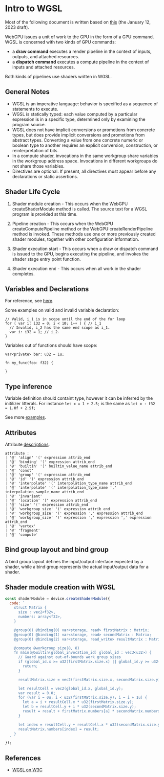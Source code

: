 # Intro to WGSL

Most of the following document is written based on [this](https://www.w3.org/TR/WGSL/) (the January 12, 2023 draft).

WebGPU issues a unit of work to the GPU in the form of a GPU command. WGSL is concerned with two kinds of GPU commands:

- a **draw command** executes a render pipeline in the context of inputs, outputs, and attached resources.
- a **dispatch command** executes a compute pipeline in the context of inputs and attached resources.

Both kinds of pipelines use shaders written in WGSL.

## General Notes

- WGSL is an imperative language: behavior is specified as a sequence of statements to execute.
- WGSL is statically typed: each value computed by a particular expression is in a specific type, determined only by examining the program source.
- WGSL does not have implicit conversions or promotions from concrete types, but does provide implicit conversions and promotions from abstract types. Converting a value from one concrete numeric or boolean type to another requires an explicit conversion, construction, or reinterpretation of bits.
- In a compute shader, invocations in the same workgroup share variables in the workgroup address space. Invocations in different workgroups do not share those variables.
- Directives are optional. If present, all directives must appear before any declarations or static assertions.

## Shader Life Cycle

1. Shader module creation - This occurs when the WebGPU createShaderModule method is called. The source text for a WGSL program is provided at this time.

2. Pipeline creation - This occurs when the WebGPU createComputePipeline method or the WebGPU createRenderPipeline method is invoked. These methods use one or more previously created shader modules, together with other configuration information.

3. Shader execution start - This occurs when a draw or dispatch command is issued to the GPU, begins executing the pipeline, and invokes the shader stage entry point function.

4. Shader execution end - This occurs when all work in the shader completes.

## Variables and Declarations

For reference, see [here](https://www.w3.org/TR/WGSL/#declaration-and-scope).

Some examples on valid and invalid variable declaration:

```wgsl
// Valid, i_1 is in scope until the end of the for loop
for ( var i: i32 = 0; i < 10; i++ ) { // i_1
  // Invalid, i_2 has the same end scope as i_1.
  var i: i32 = 1; // i_2.
}
```

Variables out of functions should have scope:

```wgsl
var<private> bar: u32 = 1u;

fn my_func(foo: f32) {

}
```

## Type inference

Variable definition should containt type, however it can be inferred by the initilizer litterals.
For instance `let x = 1 + 2.5;` is the same as `let x : f32 = 1.0f + 2.5f;`

See more [examples](https://www.w3.org/TR/WGSL/#example-bb6541bd).

## Attributes

Attribute [descriptions](https://www.w3.org/TR/WGSL/#attributes).

```wgsl
attribute :
| '@' 'align' '(' expression attrib_end
| '@' 'binding' '(' expression attrib_end
| '@' 'builtin' '(' builtin_value_name attrib_end
| '@' 'const'
| '@' 'group' '(' expression attrib_end
| '@' 'id' '(' expression attrib_end
| '@' 'interpolate' '(' interpolation_type_name attrib_end
| '@' 'interpolate' '(' interpolation_type_name ',' interpolation_sample_name attrib_end
| '@' 'invariant'
| '@' 'location' '(' expression attrib_end
| '@' 'size' '(' expression attrib_end
| '@' 'workgroup_size' '(' expression attrib_end
| '@' 'workgroup_size' '(' expression ',' expression attrib_end
| '@' 'workgroup_size' '(' expression ',' expression ',' expression attrib_end
| '@' 'vertex'
| '@' 'fragment'
| '@' 'compute'
```

## Bind group layout and bind group

A bind group layout defines the input/output interface expected by a shader, while a bind group represents the actual input/output data for a shader.

## Shader module creation with WGSL

```js
const shaderModule = device.createShaderModule({
  code: `
    struct Matrix {
      size : vec2<f32>,
      numbers: array<f32>,
    }

    @group(0) @binding(0) var<storage, read> firstMatrix : Matrix;
    @group(0) @binding(1) var<storage, read> secondMatrix : Matrix;
    @group(0) @binding(2) var<storage, read_write> resultMatrix : Matrix;

    @compute @workgroup_size(8, 8)
    fn main(@builtin(global_invocation_id) global_id : vec3<u32>) {
      // Guard against out-of-bounds work group sizes
      if (global_id.x >= u32(firstMatrix.size.x) || global_id.y >= u32(secondMatrix.size.y)) {
        return;
      }

      resultMatrix.size = vec2(firstMatrix.size.x, secondMatrix.size.y);

      let resultCell = vec2(global_id.x, global_id.y);
      var result = 0.0;
      for (var i = 0u; i < u32(firstMatrix.size.y); i = i + 1u) {
        let a = i + resultCell.x * u32(firstMatrix.size.y);
        let b = resultCell.y + i * u32(secondMatrix.size.y);
        result = result + firstMatrix.numbers[a] * secondMatrix.numbers[b];
      }

      let index = resultCell.y + resultCell.x * u32(secondMatrix.size.y);
      resultMatrix.numbers[index] = result;
    }
  `
});
```

## References

- [WGSL on W3C](https://www.w3.org/TR/WGSL/)
